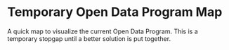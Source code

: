 # Temporary Open Data Program Map

A quick map to visualize the current Open Data Program. This is a temporary stopgap until a better solution
is put together.
